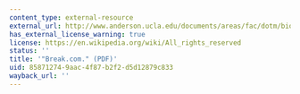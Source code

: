 ```yaml
---
content_type: external-resource
external_url: http://www.anderson.ucla.edu/documents/areas/fac/dotm/bio/pdf_GR07.pdf
has_external_license_warning: true
license: https://en.wikipedia.org/wiki/All_rights_reserved
status: ''
title: '"Break.com." (PDF)'
uid: 85871274-9aac-4f87-b2f2-d5d12879c833
wayback_url: ''
---
```

